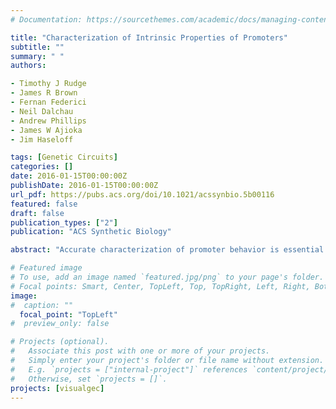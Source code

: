 ```yaml
---
# Documentation: https://sourcethemes.com/academic/docs/managing-content/

title: "Characterization of Intrinsic Properties of Promoters"
subtitle: ""
summary: " "
authors:

- Timothy J Rudge
- James R Brown
- Fernan Federici
- Neil Dalchau
- Andrew Phillips
- James W Ajioka
- Jim Haseloff

tags: [Genetic Circuits]
categories: []
date: 2016-01-15T00:00:00Z
publishDate: 2016-01-15T00:00:00Z
url_pdf: https://pubs.acs.org/doi/10.1021/acssynbio.5b00116
featured: false
draft: false
publication_types: ["2"]
publication: "ACS Synthetic Biology"

abstract: "Accurate characterization of promoter behavior is essential for the rational design of functional synthetic transcription networks such as logic gates and oscillators. However, transcription rates observed from promoters can vary significantly depending on the growth rate of host cells and the experimental and genetic context of measurement. Further, in vivo measurement methods must accommodate variation in translation, protein folding and maturation rates of reporter proteins, as well as metabolic load. The external factors affecting transcription activity may be considered extrinsic, and the goal of characterization should be to obtain quantitative measures of the intrinsic characteristics of promoters. We have developed a promoter characterization method that is based on a mathematical model for cell growth and reporter gene expression and exploits multiple in vivo measurements to compensate for variation due to extrinsic factors. First, we used optical density and fluorescent reporter gene measurements to account for the effect of differing cell growth rates. Second, we compared the output of reporter genes to that of a control promoter using concurrent dual-channel fluorescence measurements. This allowed us to derive a quantitative promoter characteristic (ρ) that provides a robust measure of the intrinsic properties of a promoter, relative to the control. We imposed different extrinsic factors on growing cells, altering carbon source and adding bacteriostatic agents and demonstrated that the use of ρ values reduced the fraction of variance due to extrinsic factors from 78% to less than 4%. This is a simple and reliable method for quantitative description of promoter properties."

# Featured image
# To use, add an image named `featured.jpg/png` to your page's folder.
# Focal points: Smart, Center, TopLeft, Top, TopRight, Left, Right, BottomLeft, Bottom, BottomRight.
image: 
#  caption: ""
  focal_point: "TopLeft"
#  preview_only: false

# Projects (optional).
#   Associate this post with one or more of your projects.
#   Simply enter your project's folder or file name without extension.
#   E.g. `projects = ["internal-project"]` references `content/project/deep-learning/index.md`.
#   Otherwise, set `projects = []`.
projects: [visualgec]
---
```


